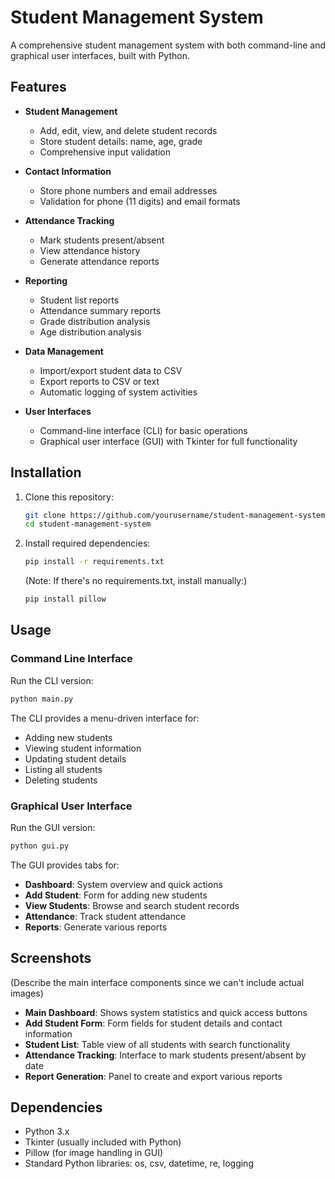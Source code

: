 # Student Management System

A comprehensive student management system with both command-line and graphical user interfaces, built with Python.

## Features

- **Student Management**
  - Add, edit, view, and delete student records
  - Store student details: name, age, grade
  - Comprehensive input validation

- **Contact Information**
  - Store phone numbers and email addresses
  - Validation for phone (11 digits) and email formats

- **Attendance Tracking**
  - Mark students present/absent
  - View attendance history
  - Generate attendance reports

- **Reporting**
  - Student list reports
  - Attendance summary reports
  - Grade distribution analysis
  - Age distribution analysis

- **Data Management**
  - Import/export student data to CSV
  - Export reports to CSV or text
  - Automatic logging of system activities

- **User Interfaces**
  - Command-line interface (CLI) for basic operations
  - Graphical user interface (GUI) with Tkinter for full functionality

## Installation

1. Clone this repository:
   ```bash
   git clone https://github.com/yourusername/student-management-system.git
   cd student-management-system
   ```

2. Install required dependencies:
   ```bash
   pip install -r requirements.txt
   ```

   (Note: If there's no requirements.txt, install manually:)
   ```bash
   pip install pillow
   ```

## Usage

### Command Line Interface
Run the CLI version:
```bash
python main.py
```

The CLI provides a menu-driven interface for:
- Adding new students
- Viewing student information
- Updating student details
- Listing all students
- Deleting students

### Graphical User Interface
Run the GUI version:
```bash
python gui.py
```

The GUI provides tabs for:
- **Dashboard**: System overview and quick actions
- **Add Student**: Form for adding new students
- **View Students**: Browse and search student records
- **Attendance**: Track student attendance
- **Reports**: Generate various reports

## Screenshots

(Describe the main interface components since we can't include actual images)

- **Main Dashboard**: Shows system statistics and quick access buttons
- **Add Student Form**: Form fields for student details and contact information
- **Student List**: Table view of all students with search functionality
- **Attendance Tracking**: Interface to mark students present/absent by date
- **Report Generation**: Panel to create and export various reports

## Dependencies

- Python 3.x
- Tkinter (usually included with Python)
- Pillow (for image handling in GUI)
- Standard Python libraries: os, csv, datetime, re, logging


